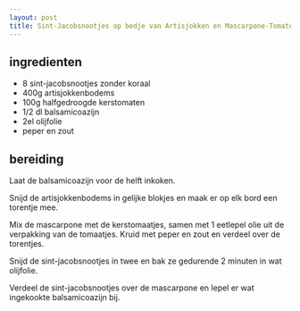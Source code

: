 ```yaml
---
layout: post
title: Sint-Jacobsnootjes op bedje van Artisjokken en Mascarpone-Tomatenpuree
---
```


## ingredienten
* 8 sint-jacobsnootjes zonder koraal
* 400g artisjokkenbodems
* 100g halfgedroogde kerstomaten
* 1/2 dl balsamicoazijn
* 2el olijfolie
* peper en zout

## bereiding
Laat de balsamicoazijn voor de helft inkoken.

Snijd de artisjokkenbodems in gelijke blokjes en maak er op elk bord een torentje mee.

Mix de mascarpone met de kerstomaatjes, samen met 1 eetlepel olie uit de verpakking van de tomaatjes. Kruid met peper en zout en verdeel over de torentjes.

Snijd de sint-jacobsnootjes in twee en bak ze gedurende 2 minuten in wat olijfolie.

Verdeel de sint-jacobsnootjes over de mascarpone en lepel er wat ingekookte balsamicoazijn bij.

